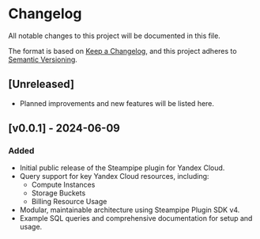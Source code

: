 # Changelog

All notable changes to this project will be documented in this file.

The format is based on [Keep a Changelog](https://keepachangelog.com/en/1.0.0/), and this project adheres to [Semantic Versioning](https://semver.org/spec/v2.0.0.html).

## [Unreleased]
- Planned improvements and new features will be listed here.

## [v0.0.1] - 2024-06-09
### Added
- Initial public release of the Steampipe plugin for Yandex Cloud.
- Query support for key Yandex Cloud resources, including:
  - Compute Instances
  - Storage Buckets
  - Billing Resource Usage
- Modular, maintainable architecture using Steampipe Plugin SDK v4.
- Example SQL queries and comprehensive documentation for setup and usage. 